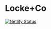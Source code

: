 # Locke+Co

[![Netlify Status](https://api.netlify.com/api/v1/badges/652f2d67-fda7-4d19-a156-b52da6b491eb/deploy-status)](https://app.netlify.com/sites/ecstatic-stonebraker-290921/deploys)
